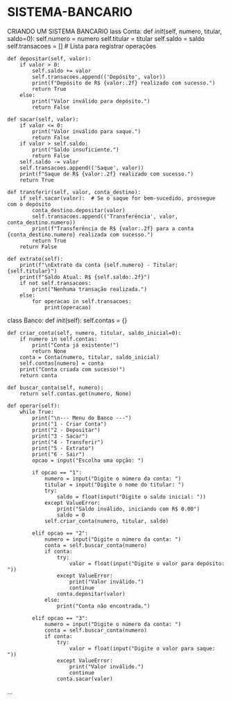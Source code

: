 # SISTEMA-BANCARIO
CRIANDO UM SISTEMA BANCARIO
lass Conta:
    def _init_(self, numero, titular, saldo=0):
        self.numero = numero
        self.titular = titular
        self.saldo = saldo
        self.transacoes = []  # Lista para registrar operações

    def depositar(self, valor):
        if valor > 0:
            self.saldo += valor
            self.transacoes.append(('Depósito', valor))
            print(f"Depósito de R$ {valor:.2f} realizado com sucesso.")
            return True
        else:
            print("Valor inválido para depósito.")
            return False

    def sacar(self, valor):
        if valor <= 0:
            print("Valor inválido para saque.")
            return False
        if valor > self.saldo:
            print("Saldo insuficiente.")
            return False
        self.saldo -= valor
        self.transacoes.append(('Saque', valor))
        print(f"Saque de R$ {valor:.2f} realizado com sucesso.")
        return True

    def transferir(self, valor, conta_destino):
        if self.sacar(valor):  # Se o saque for bem-sucedido, prossegue com o depósito
            conta_destino.depositar(valor)
            self.transacoes.append(('Transferência', valor, conta_destino.numero))
            print(f"Transferência de R$ {valor:.2f} para a conta {conta_destino.numero} realizada com sucesso.")
            return True
        return False

    def extrato(self):
        print(f"\nExtrato da conta {self.numero} - Titular: {self.titular}")
        print(f"Saldo Atual: R$ {self.saldo:.2f}")
        if not self.transacoes:
            print("Nenhuma transação realizada.")
        else:
            for operacao in self.transacoes:
                print(operacao)


class Banco:
    def _init_(self):
        self.contas = {}

    def criar_conta(self, numero, titular, saldo_inicial=0):
        if numero in self.contas:
            print("Conta já existente!")
            return None
        conta = Conta(numero, titular, saldo_inicial)
        self.contas[numero] = conta
        print("Conta criada com sucesso!")
        return conta

    def buscar_conta(self, numero):
        return self.contas.get(numero, None)

    def operar(self):
        while True:
            print("\n--- Menu do Banco ---")
            print("1 - Criar Conta")
            print("2 - Depositar")
            print("3 - Sacar")
            print("4 - Transferir")
            print("5 - Extrato")
            print("6 - Sair")
            opcao = input("Escolha uma opção: ")

            if opcao == "1":
                numero = input("Digite o número da conta: ")
                titular = input("Digite o nome do titular: ")
                try:
                    saldo = float(input("Digite o saldo inicial: "))
                except ValueError:
                    print("Saldo inválido, iniciando com R$ 0.00")
                    saldo = 0
                self.criar_conta(numero, titular, saldo)

            elif opcao == "2":
                numero = input("Digite o número da conta: ")
                conta = self.buscar_conta(numero)
                if conta:
                    try:
                        valor = float(input("Digite o valor para depósito: "))
                    except ValueError:
                        print("Valor inválido.")
                        continue
                    conta.depositar(valor)
                else:
                    print("Conta não encontrada.")

            elif opcao == "3":
                numero = input("Digite o número da conta: ")
                conta = self.buscar_conta(numero)
                if conta:
                    try:
                        valor = float(input("Digite o valor para saque: "))
                    except ValueError:
                        print("Valor inválido.")
                        continue
                    conta.sacar(valor)
 …
